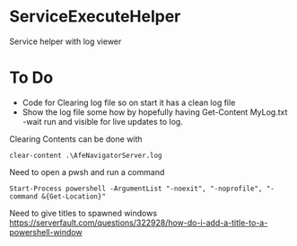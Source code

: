 # ServiceExecuteHelper
Service helper with log viewer

# To Do
- Code for Clearing log file so on start it has a clean log file
- Show the log file some how by hopefully having Get-Content MyLog.txt -wait run and visible for live updates to log.

Clearing Contents can be done with
```
clear-content .\AfeNavigatorServer.log
```

Need to open a pwsh and run a command
```
Start-Process powershell -ArgumentList "-noexit", "-noprofile", "-command &{Get-Location}"
```

Need to give titles to spawned windows
https://serverfault.com/questions/322928/how-do-i-add-a-title-to-a-powershell-window